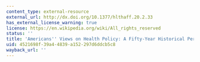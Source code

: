 ```yaml
---
content_type: external-resource
external_url: http://dx.doi.org/10.1377/hlthaff.20.2.33
has_external_license_warning: true
license: https://en.wikipedia.org/wiki/All_rights_reserved
status: ''
title: 'Americans'' Views on Health Policy: A Fifty-Year Historical Perspective'
uid: 4521698f-39a4-4839-a152-297d6ddcb5c8
wayback_url: ''
---
```

